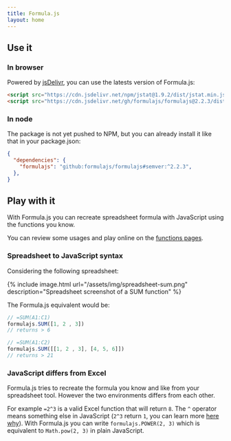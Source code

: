 ```yaml
---
title: Formula.js
layout: home
---
```


## Use it

### In browser

Powered by [jsDelivr](https://www.jsdelivr.com/), you can use the latests version of Formula.js:

```html
<script src="https://cdn.jsdelivr.net/npm/jstat@1.9.2/dist/jstat.min.js"></script> 
<script src="https://cdn.jsdelivr.net/gh/formulajs/formulajs@2.2.3/dist/formula.min.js"></script>
```

### In node

The package is not yet pushed to NPM, but you can already install it like that in your package.json:

```json
{
  "dependencies": {
    "formulajs": "github:formulajs/formulajs#semver:^2.2.3",
  },
}
```

## Play with it

With Formula.js you can recreate spreadsheet formula with JavaScript using the functions you know.

You can review some usages and play online on the [functions pages](/functions).

### Spreadsheet to JavaScript syntax

Considering the following spreadsheet:

{% include image.html url="/assets/img/spreadsheet-sum.png" description="Spreadsheet screenshot of a SUM function" %}

The Formula.js equivalent would be:

```javascript
// =SUM(A1:C1)
formulajs.SUM([1, 2 , 3])
// returns > 6

// =SUM(A1:C2)
formulajs.SUM([[1, 2 , 3], [4, 5, 6]])
// returns > 21
```

### JavaScript differs from Excel

Formula.js tries to recreate the formula you know and like from your spreadsheet tool. However the two environments
differs from each other.

For example `=2^3` is a valid Excel function that will return `8`. The `^` operator means something else in JavaScript 
(`2^3` return `1`, you can learn more [here why](https://www.w3schools.com/js/js_bitwise.asp)). With Formula.js you
can write `formulajs.POWER(2, 3)` which is equivalent to `Math.pow(2, 3)` in plain JavaScript.
